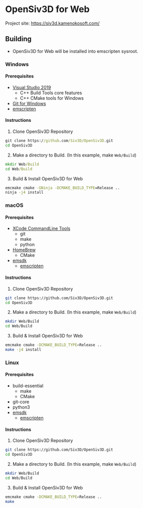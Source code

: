 # OpenSiv3D for Web

Project site: <https://siv3d.kamenokosoft.com/>

## Building

- OpenSiv3D for Web will be installed into emscripten sysroot.

### Windows

#### Prerequisites

- [Visual Studio 2019](https://visualstudio.microsoft.com/downloads/)
  - C++ Build Tools core features
  - C++ CMake tools for Windows
- [Git for Windows](https://gitforwindows.org)
- [emscripten](https://siv3d.kamenokosoft.com/building/get-emscripten)

#### Instructions

1. Clone OpenSiv3D Repository
  
  ```cmd
  git clone https://github.com/Siv3D/OpenSiv3D.git
  cd OpenSiv3D
  ```

2. Make a directory to Build. (In this example, make `Web/Build`)
  
  ```cmd
  mkdir Web/Build
  cd Web/Build
  ```
  
3. Build & Install OpenSiv3D for Web
  
  ```cmd
  emcmake cmake -GNinja -DCMAKE_BUILD_TYPE=Release ..
  ninja -j4 install
  ```

### macOS

#### Prerequisites

- [XCode CommandLine Tools](https://apps.apple.com/jp/app/xcode/id497799835)
  - git
  - make
  - python
- [HomeBrew](https://brew.sh/index)
  - CMake
- [emsdk](https://github.com/emscripten-core/emsdk)
  - [emscripten](https://github.com/emscripten-core/emscripten)

#### Instructions

1. Clone OpenSiv3D Repository
  
  ```sh
  git clone https://github.com/Siv3D/OpenSiv3D.git
  cd OpenSiv3D
  ```
  
2. Make a directory to Build. (In this example, make `Web/Build`)
  
  ```sh
  mkdir Web/Build
  cd Web/Build
  ```
  
3. Build & Install OpenSiv3D for Web
  
  ```sh
  emcmake cmake -DCMAKE_BUILD_TYPE=Release ..
  make -j4 install
  ```

### Linux

#### Prerequisites

- build-essential
  - make
  - CMake
- git-core
- python3
- [emsdk](https://github.com/emscripten-core/emsdk)
  - [emscripten](https://github.com/emscripten-core/emscripten)

#### Instructions

1. Clone OpenSiv3D Repository
  
  ```sh
  git clone https://github.com/Siv3D/OpenSiv3D.git
  cd OpenSiv3D
  ```
  
2. Make a directory to Build. (In this example, make `Web/Build`)
  
  ```sh
  mkdir Web/Build
  cd Web/Build
  ```
  
3. Build & Install OpenSiv3D for Web

  ```sh
  emcmake cmake -DCMAKE_BUILD_TYPE=Release ..
  make
  ```

